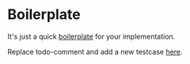 # Boilerplate

It's just a quick [boilerplate](fizz_buzz.go) for your implementation.

Replace todo-comment and add a new testcase [here](tests/fizz_buzz_test.go).